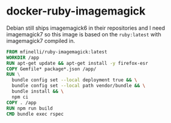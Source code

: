 # docker-ruby-imagemagick

Debian still ships imagemagick6 in their repositories and I need imagemagick7
so this image is based on the `ruby:latest` with imagemagick7 compiled in.

```dockerfile
FROM mfinelli/ruby-imagemagick:latest
WORKDIR /app
RUN apt-get update && apt-get install -y firefox-esr
COPY Gemfile* package*.json /app/
RUN \
  bundle config set --local deployment true && \
  bundle config set --local path vendor/bundle && \
  bundle install && \
  npm ci
COPY . /app
RUN npm run build
CMD bundle exec rspec
```
